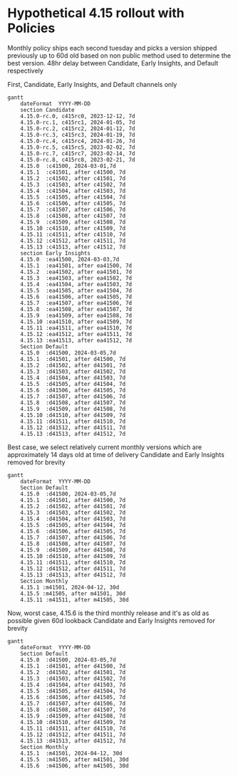 # Hypothetical 4.15 rollout with Policies
Monthly policy ships each second tuesday and picks a version shipped previously up to 60d old based on non public method used to determine the best version. 
48hr delay between Candidate, Early Insights, and Default respectively

First, Candidate, Early Insights, and Default channels only
```mermaid
gantt
    dateFormat  YYYY-MM-DD
    section Candidate
    4.15.0-rc.0, c415rc0, 2023-12-12, 7d
    4.15.0-rc.1, c415rc1, 2024-01-05, 7d
    4.15.0-rc.2, c415rc2, 2024-01-12, 7d
    4.15.0-rc.3, c415rc3, 2024-01-19, 7d
    4.15.0-rc.4, c415rc4, 2024-01-26, 7d
    4.15.0-rc.5, c415rc5, 2023-02-02, 7d
    4.15.0-rc.7, c415rc7, 2023-02-14, 7d
    4.15.0-rc.8, c415rc8, 2023-02-21, 7d
    4.15.0  :c41500, 2024-03-01,7d
    4.15.1  :c41501, after c41500, 7d
    4.15.2  :c41502, after c41501, 7d
    4.15.3  :c41503, after c41502, 7d
    4.15.4  :c41504, after c41503, 7d
    4.15.5  :c41505, after c41504, 7d
    4.15.6  :c41506, after c41505, 7d
    4.15.7  :c41507, after c41506, 7d
    4.15.8  :c41508, after c41507, 7d
    4.15.9  :c41509, after c41508, 7d
    4.15.10 :c41510, after c41509, 7d
    4.15.11 :c41511, after c41510, 7d
    4.15.12 :c41512, after c41511, 7d
    4.15.13 :c41513, after c41512, 7d
    section Early Insights
    4.15.0  :ea41500, 2024-03-03,7d
    4.15.1  :ea41501, after ea41500, 7d
    4.15.2  :ea41502, after ea41501, 7d
    4.15.3  :ea41503, after ea41502, 7d
    4.15.4  :ea41504, after ea41503, 7d
    4.15.5  :ea41505, after ea41504, 7d
    4.15.6  :ea41506, after ea41505, 7d
    4.15.7  :ea41507, after ea41506, 7d
    4.15.8  :ea41508, after ea41507, 7d
    4.15.9  :ea41509, after ea41508, 7d
    4.15.10 :ea41510, after ea41509, 7d
    4.15.11 :ea41511, after ea41510, 7d
    4.15.12 :ea41512, after ea41511, 7d
    4.15.13 :ea41513, after ea41512, 7d
    Section Default
    4.15.0  :d41500, 2024-03-05,7d
    4.15.1  :d41501, after d41500, 7d
    4.15.2  :d41502, after d41501, 7d
    4.15.3  :d41503, after d41502, 7d
    4.15.4  :d41504, after d41503, 7d
    4.15.5  :d41505, after d41504, 7d
    4.15.6  :d41506, after d41505, 7d
    4.15.7  :d41507, after d41506, 7d
    4.15.8  :d41508, after d41507, 7d
    4.15.9  :d41509, after d41508, 7d
    4.15.10 :d41510, after d41509, 7d
    4.15.11 :d41511, after d41510, 7d
    4.15.12 :d41512, after d41511, 7d
    4.15.13 :d41513, after d41512, 7d
```

Best case, we select relatively current monthly versions which are approximately 14 days old at time of delivery
Candidate and Early Insights removed for brevity
```mermaid
gantt
    dateFormat  YYYY-MM-DD
    Section Default
    4.15.0  :d41500, 2024-03-05,7d
    4.15.1  :d41501, after d41500, 7d
    4.15.2  :d41502, after d41501, 7d
    4.15.3  :d41503, after d41502, 7d
    4.15.4  :d41504, after d41503, 7d
    4.15.5  :d41505, after d41504, 7d
    4.15.6  :d41506, after d41505, 7d
    4.15.7  :d41507, after d41506, 7d
    4.15.8  :d41508, after d41507, 7d
    4.15.9  :d41509, after d41508, 7d
    4.15.10 :d41510, after d41509, 7d
    4.15.11 :d41511, after d41510, 7d
    4.15.12 :d41512, after d41511, 7d
    4.15.13 :d41513, after d41512, 7d
    Section Monthly
    4.15.1 :m41501, 2024-04-12, 30d
    4.15.5 :m41505, after m41501, 30d
    4.15.11 :m41511, after m41505, 30d
```

Now, worst case, 4.15.6 is the third monthly release and it's as old as possible given 60d lookback
Candidate and Early Insights removed for brevity
```mermaid
gantt
    dateFormat  YYYY-MM-DD
    Section Default
    4.15.0  :d41500, 2024-03-05,7d
    4.15.1  :d41501, after d41500, 7d
    4.15.2  :d41502, after d41501, 7d
    4.15.3  :d41503, after d41502, 7d
    4.15.4  :d41504, after d41503, 7d
    4.15.5  :d41505, after d41504, 7d
    4.15.6  :d41506, after d41505, 7d
    4.15.7  :d41507, after d41506, 7d
    4.15.8  :d41508, after d41507, 7d
    4.15.9  :d41509, after d41508, 7d
    4.15.10 :d41510, after d41509, 7d
    4.15.11 :d41511, after d41510, 7d
    4.15.12 :d41512, after d41511, 7d
    4.15.13 :d41513, after d41512, 7d
    Section Monthly
    4.15.1  :m41501, 2024-04-12, 30d
    4.15.5  :m41505, after m41501, 30d
    4.15.6  :m41506, after m41505, 30d
```


